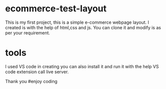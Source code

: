 # ecommerce-test-layout

This is my first project, this is a simple e-commerce webpage layout. I created is with the help of html,css and js.
You can clone it and modify is as per your requirement.

# tools 
I used VS code in creating you can also install it and run it with the help VS code extension call live server.

Thank you 
#enjoy coding
